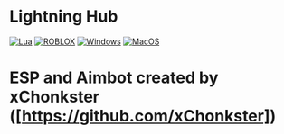 # Lightning Hub
[![Lua](https://img.shields.io/badge/language-Lua-blue?style=plastic)](https://en.wikipedia.org/wiki/Lua_(programming_language)) 
[![ROBLOX](https://img.shields.io/badge/platform-ROBLOX-red?style=plastic)](https://en.wikipedia.org/wiki/Roblox)
[![Windows](https://img.shields.io/badge/platform-Windows-blue.svg?style=plastic)](https://en.wikipedia.org/wiki/Microsoft_Windows)
[![MacOS](https://img.shields.io/badge/platform-MacOS-lightgrey.svg?style=plastic)](https://en.wikipedia.org/wiki/MacOS) 
# ESP and Aimbot created by xChonkster ([https://github.com/xChonkster])
